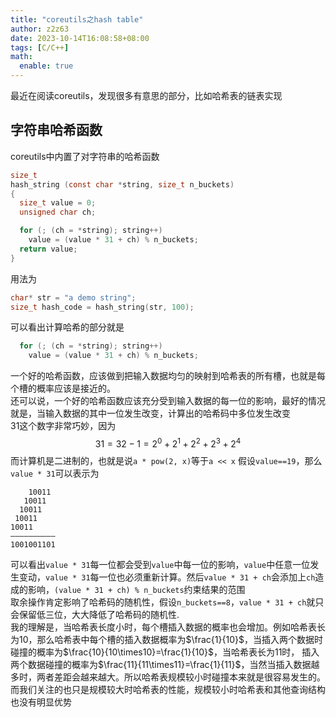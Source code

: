 ```yaml
---
title: "coreutils之hash table"
author: z2z63
date: 2023-10-14T16:08:58+08:00
tags: [C/C++]
math:
  enable: true
---
```

最近在阅读coreutils，发现很多有意思的部分，比如哈希表的链表实现
<!--more-->
## 字符串哈希函数
coreutils中内置了对字符串的哈希函数
```c
size_t
hash_string (const char *string, size_t n_buckets)
{
  size_t value = 0;
  unsigned char ch;

  for (; (ch = *string); string++)
    value = (value * 31 + ch) % n_buckets;
  return value;
}
```
用法为
```c
char* str = "a demo string";
size_t hash_code = hash_string(str, 100);
```
可以看出计算哈希的部分就是
```c
  for (; (ch = *string); string++)
    value = (value * 31 + ch) % n_buckets;
```
一个好的哈希函数，应该做到把输入数据均匀的映射到哈希表的所有槽，也就是每个槽的概率应该是接近的。  
还可以说，一个好的哈希函数应该充分受到输入数据的每一位的影响，最好的情况就是，当输入数据的其中一位发生改变，计算出的哈希码中多位发生改变  
31这个数字非常巧妙，因为
$$
31 = 32 - 1 = 2^0 + 2^1 + 2^2 + 2^3 + 2^4
$$
而计算机是二进制的，也就是说`a * pow(2, x)`等于`a << x`
假设`value==19`，那么`value * 31`可以表示为
```text
    10011
   10011
  10011
 10011
10011
——————————
1001001101
```
可以看出`value * 31`每一位都会受到`value`中每一位的影响，`value`中任意一位发生变动，`value * 31`每一位也必须重新计算。然后`value * 31 + ch`会添加上`ch`造成的影响，`(value * 31 + ch) % n_buckets`约束结果的范围  
取余操作肯定影响了哈希码的随机性，假设`n_buckets==8`，`value * 31 + ch`就只会保留低三位，大大降低了哈希码的随机性.  
我的理解是，当哈希表长度小时，每个槽插入数据的概率也会增加。例如哈希表长为10，那么哈希表中每个槽的插入数据概率为$\frac{1}{10}$，当插入两个数据时碰撞的概率为$\frac{10}{10\times10}=\frac{1}{10}$，当哈希表长为11时， 插入两个数据碰撞的概率为$\frac{11}{11\times11}=\frac{1}{11}$，当然当插入数据越多时，两者差距会越来越大。所以哈希表规模较小时碰撞本来就是很容易发生的。而我们关注的也只是规模较大时哈希表的性能，规模较小时哈希表和其他查询结构也没有明显优势

